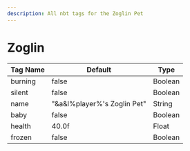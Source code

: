```yaml
---
description: All nbt tags for the Zoglin Pet
---
```



# Zoglin

| Tag Name     | Default                                                            | Type                                         |
| - | - | - |
| burning | false | Boolean |
| silent | false | Boolean |
| name | "&a&l%player%'s Zoglin Pet" | String |
| baby | false | Boolean |
| health | 40.0f | Float |
| frozen | false | Boolean |
